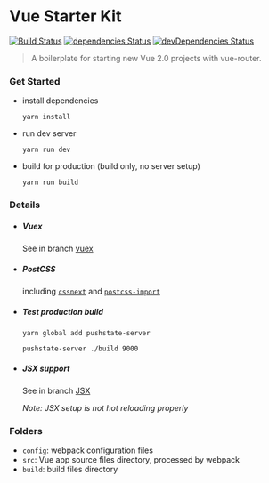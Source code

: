 # Vue Starter Kit
[![Build Status](https://travis-ci.org/xiaofan2406/vue-starter-kit.svg?branch=master)](https://travis-ci.org/xiaofan2406/vue-starter-kit) [![dependencies Status](https://david-dm.org/xiaofan2406/vue-starter-kit/status.svg)](https://david-dm.org/xiaofan2406/vue-starter-kit) [![devDependencies Status](https://david-dm.org/xiaofan2406/vue-starter-kit/dev-status.svg)](https://david-dm.org/xiaofan2406/vue-starter-kit?type=dev)
> A boilerplate for starting new Vue 2.0 projects with vue-router.


### Get Started
- install dependencies
  ```
  yarn install
  ```

- run dev server
  ```
  yarn run dev
  ```

- build for production (build only, no server setup)
  ```
  yarn run build
  ```


### Details
- ##### Vuex
  See in branch [vuex](https://github.com/xiaofan2406/vue-starter-kit/tree/vuex)

- ##### PostCSS
  including [`cssnext`](http://cssnext.io/) and [`postcss-import`](https://github.com/postcss/postcss-import)

- ##### Test production build
  ```
  yarn global add pushstate-server

  pushstate-server ./build 9000
  ```

- ##### JSX support
  See in branch [JSX](https://github.com/xiaofan2406/vue-starter-kit/tree/jsx)

  _Note: JSX setup is not hot reloading properly_


### Folders
- `config`: webpack configuration files
- `src`: Vue app source files directory, processed by webpack
- `build`: build files directory
